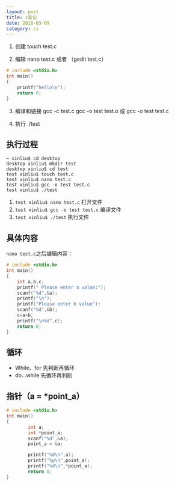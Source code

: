 ```yaml
---
layout: post
title: c笔记
date: 2018-03-09
category: cs
---
```


1. 创建
touch test.c

2. 编辑
nano test.c
或者 （gedit test.c）

```c
# include <stdio.h>
int main()
{
    printf("hello\n");
    return 0;
}
```

3. 编译和链接
gcc -c test.c
gcc -o test test.o
或
gcc -o test test.c

4. 执行
./test


## 执行过程
```
~ xinliu$ cd desktop
desktop xinliu$ mkdir test
desktop xinliu$ cd test
test xinliu$ touch test.c
test xinliu$ nano test.c
test xinliu$ gcc -o test test.c
test xinliu$ ./test
```

1. `test xinliu$ nano test.c` 打开文件
2. `test xinliu$ gcc -o test test.c` 编译文件
3. `test xinliu$ ./test` 执行文件

## 具体内容
`nano test.c`之后编辑内容：

```c
# include <stdio.h>
int main()
{
    int a,b,c;
    printf(" Please enter a value:");
    scanf("%d",&a);
    printf("\n");
    printf("Please enter b value");
    scanf("%d",&b);
    c=a+b;
    printf("\n%d",c);
    return 0;
}
```

## 循环
* While、for 先判断再循环
* do…while 先循环再判断

## 指针（a = *point_a）
```c
# include <stdio.h>
int main()
{
        int a;
        int *point_a;
        scanf("%d",&a);
        point_a = &a;

        printf("%d\n",a);
        printf("%p\n",point_a);
        printf("%d\n",*point_a);
        return 0;
}
```


